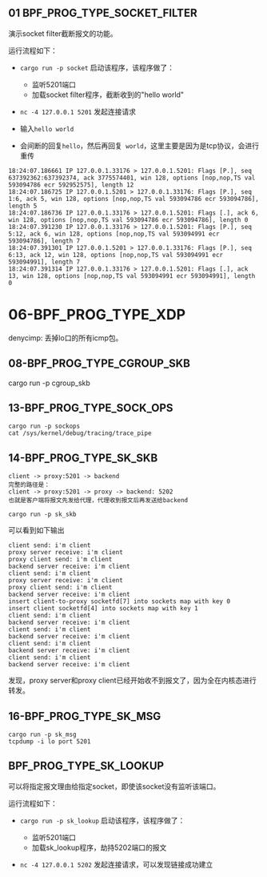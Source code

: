 


## 01 BPF_PROG_TYPE_SOCKET_FILTER

演示socket filter截断报文的功能。


运行流程如下：

- `cargo run -p socket` 启动该程序，该程序做了：
  - 监听5201端口
  - 加载socket filter程序，截断收到的"hello world"

- `nc -4 127.0.0.1 5201` 发起连接请求

- 输入`hello world`

- 会间断的回复`hello`，然后再回复` world`，这里主要是因为是tcp协议，会进行重传

```shell
18:24:07.186661 IP 127.0.0.1.33176 > 127.0.0.1.5201: Flags [P.], seq 637392362:637392374, ack 3775574401, win 128, options [nop,nop,TS val 593094786 ecr 592952575], length 12
18:24:07.186725 IP 127.0.0.1.5201 > 127.0.0.1.33176: Flags [P.], seq 1:6, ack 5, win 128, options [nop,nop,TS val 593094786 ecr 593094786], length 5
18:24:07.186736 IP 127.0.0.1.33176 > 127.0.0.1.5201: Flags [.], ack 6, win 128, options [nop,nop,TS val 593094786 ecr 593094786], length 0
18:24:07.391230 IP 127.0.0.1.33176 > 127.0.0.1.5201: Flags [P.], seq 5:12, ack 6, win 128, options [nop,nop,TS val 593094991 ecr 593094786], length 7
18:24:07.391301 IP 127.0.0.1.5201 > 127.0.0.1.33176: Flags [P.], seq 6:13, ack 12, win 128, options [nop,nop,TS val 593094991 ecr 593094991], length 7
18:24:07.391314 IP 127.0.0.1.33176 > 127.0.0.1.5201: Flags [.], ack 13, win 128, options [nop,nop,TS val 593094991 ecr 593094991], length 0
```

# 06-BPF_PROG_TYPE_XDP

denycimp: 丢掉lo口的所有icmp包。

## 08-BPF_PROG_TYPE_CGROUP_SKB

cargo run -p cgroup_skb



## 13-BPF_PROG_TYPE_SOCK_OPS

```shell
cargo run -p sockops
cat /sys/kernel/debug/tracing/trace_pipe
```

## 14-BPF_PROG_TYPE_SK_SKB

```
client -> proxy:5201 -> backend
完整的路径是：
client -> proxy:5201 -> proxy -> backend: 5202
也就是客户端将报文先发给代理，代理收到报文后再发送给backend
```

```
cargo run -p sk_skb 
```
可以看到如下输出

```
client send: i'm client
proxy server receive: i'm client
proxy client send: i'm client
backend server receive: i'm client
client send: i'm client
proxy server receive: i'm client
proxy client send: i'm client
backend server receive: i'm client
insert client-to-proxy socketfd[7] into sockets map with key 0
insert client socketfd[4] into sockets map with key 1
client send: i'm client
backend server receive: i'm client
client send: i'm client
backend server receive: i'm client
client send: i'm client
backend server receive: i'm client
client send: i'm client
backend server receive: i'm client
```
发现，proxy server和proxy client已经开始收不到报文了，因为全在内核态进行转发。

## 16-BPF_PROG_TYPE_SK_MSG

```shell
cargo run -p sk_msg
tcpdump -i lo port 5201
```

## BPF_PROG_TYPE_SK_LOOKUP

可以将指定报文理由给指定socket，即使该socket没有监听该端口。

运行流程如下：

- `cargo run -p sk_lookup` 启动该程序，该程序做了：
  - 监听5201端口
  - 加载sk_lookup程序，劫持5202端口的报文

- `nc -4 127.0.0.1 5202` 发起连接请求，可以发现链接成功建立



